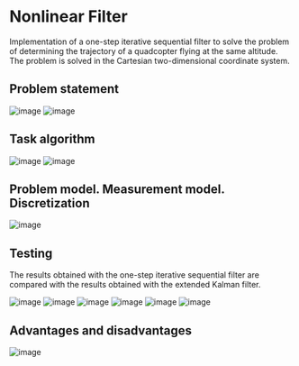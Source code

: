 # Nonlinear Filter

Implementation of a one-step iterative sequential filter to solve the problem of determining the trajectory of a quadcopter flying at the same altitude. The problem is solved in the Cartesian two-dimensional coordinate system.<br>

## Problem statement

![image](https://user-images.githubusercontent.com/54866075/126877977-876077fc-4357-49a4-b5e3-0b04c9f4a1b6.png)
![image](https://user-images.githubusercontent.com/54866075/126529171-96b73f02-8db4-420d-8617-8fcb0b4609b8.png)

## Task algorithm

![image](https://user-images.githubusercontent.com/54866075/126877993-88d30660-d29a-4524-953a-f878fad8cea3.png)
![image](https://user-images.githubusercontent.com/54866075/126529322-8219b6a7-d998-44db-8e13-bcb9f7002a8f.png)

## Problem model. Measurement model. Discretization

![image](https://user-images.githubusercontent.com/54866075/126878011-f157aeb3-6cc3-4d0a-8f49-b8bd0613b144.png)

## Testing

The results obtained with the one-step iterative sequential filter are compared with the results obtained with the extended Kalman filter. 

![image](https://user-images.githubusercontent.com/54866075/126878120-0ddfa97e-8487-43a3-9ba8-337ed5706c06.png)
![image](https://user-images.githubusercontent.com/54866075/126878131-7d62f729-84b4-41f9-98dd-13a802bcbec3.png)
![image](https://user-images.githubusercontent.com/54866075/126878138-1483a61e-85c3-49dc-b680-6b02eaa7f2d5.png)
![image](https://user-images.githubusercontent.com/54866075/126878148-bae2fe57-53f0-4d9e-80f2-eb0f57837dba.png)
![image](https://user-images.githubusercontent.com/54866075/126878158-994f301f-d440-49b0-90eb-59c21c6ecd90.png)
![image](https://user-images.githubusercontent.com/54866075/126878173-d43619c6-82b3-4daa-aa39-8a8a9353d54c.png)


## Advantages and disadvantages

![image](https://user-images.githubusercontent.com/54866075/126878186-9239675b-a37e-4886-8ab9-508a9f7e7f05.png)
